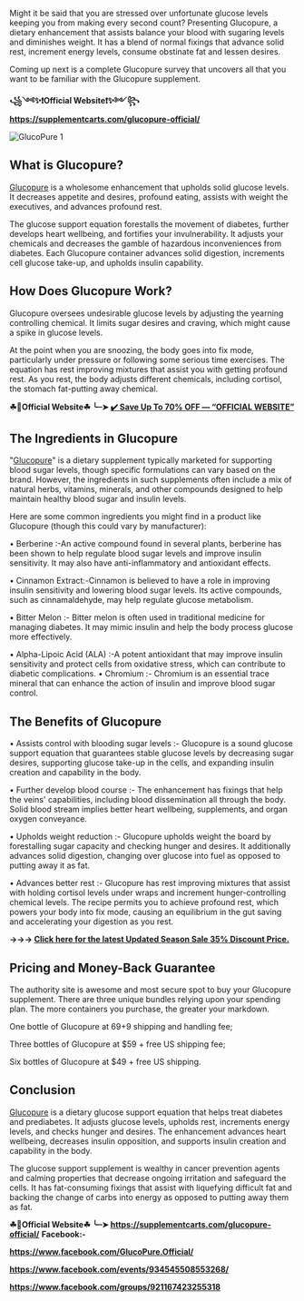 Might it be said that you are stressed over unfortunate glucose levels keeping you from making every second count? Presenting Glucopure, a dietary enhancement that assists balance your blood with sugaring levels and diminishes weight. It has a blend of normal fixings that advance solid rest, increment energy levels, consume obstinate fat and lessen desires.

Coming up next is a complete Glucopure survey that uncovers all that you want to be familiar with the Glucopure supplement.

**꧁༺✨❗Official Website❗✨༻꧂**
**https://supplementcarts.com/glucopure-official/**


![GlucoPure 1](https://github.com/user-attachments/assets/0672a8c4-9213-472a-9676-b44d0d246a32)


## What is Glucopure?

[Glucopure](https://healthquerys.com/glucopure-reviews/) is a wholesome enhancement that upholds solid glucose levels. It decreases appetite and desires, profound eating, assists with weight the executives, and advances profound rest.

The glucose support equation forestalls the movement of diabetes, further develops heart wellbeing, and fortifies your invulnerability. It adjusts your chemicals and decreases the gamble of hazardous inconveniences from diabetes. Each Glucopure container advances solid digestion, increments cell glucose take-up, and upholds insulin capability.

## How Does Glucopure Work?

Glucopure oversees undesirable glucose levels by adjusting the yearning controlling chemical. It limits sugar desires and craving, which might cause a spike in glucose levels.

At the point when you are snoozing, the body goes into fix mode, particularly under pressure or following some serious time exercises. The equation has rest improving mixtures that assist you with getting profound rest. As you rest, the body adjusts different chemicals, including cortisol, the stomach fat-putting away chemical.

**☘📣Official Website☘ ╰┈➤ [✔️ Save Up To 70% OFF — “OFFICIAL WEBSITE”](https://supplementcarts.com/glucopure-official/)**

## The Ingredients in Glucopure

"[Glucopure](https://healthquerys.com/glucopure-reviews/)" is a dietary supplement typically marketed for supporting blood sugar levels, though specific formulations can vary based on the brand. However, the ingredients in such supplements often include a mix of natural herbs, vitamins, minerals, and other compounds designed to help maintain healthy blood sugar and insulin levels.

Here are some common ingredients you might find in a product like Glucopure (though this could vary by manufacturer):

•	Berberine :-An active compound found in several plants, berberine has been shown to help regulate blood sugar levels and improve insulin sensitivity. It may also have anti-inflammatory and antioxidant effects.

•	Cinnamon Extract:-Cinnamon is believed to have a role in improving insulin sensitivity and lowering blood sugar levels. Its active compounds, such as cinnamaldehyde, may help regulate glucose metabolism.

•	Bitter Melon :- Bitter melon is often used in traditional medicine for managing diabetes. It may mimic insulin and help the body process glucose more effectively.

•	Alpha-Lipoic Acid (ALA) :-A potent antioxidant that may improve insulin sensitivity and protect cells from oxidative stress, which can contribute to diabetic complications.
•	Chromium :- Chromium is an essential trace mineral that can enhance the action of insulin and improve blood sugar control.


## The Benefits of Glucopure

•	Assists control with blooding sugar levels :-  Glucopure is a sound glucose support equation that guarantees stable glucose levels by decreasing sugar desires, supporting glucose take-up in the cells, and expanding insulin creation and capability in the body.

•	Further develop blood course :- The enhancement has fixings that help the veins' capabilities, including blood dissemination all through the body. Solid blood stream implies better heart wellbeing, supplements, and organ oxygen conveyance.

•	Upholds weight reduction :- Glucopure upholds weight the board by forestalling sugar capacity and checking hunger and desires. It additionally advances solid digestion, changing over glucose into fuel as opposed to putting away it as fat.

•	Advances better rest :- Glucopure has rest improving mixtures that assist with holding cortisol levels under wraps and increment hunger-controlling chemical levels. The recipe permits you to achieve profound rest, which powers your body into fix mode, causing an equilibrium in the gut saving and accelerating your digestion as you rest.

**→→→ [Click here for the latest Updated Season Sale 35% Discount Price.](https://supplementcarts.com/glucopure-official/)**

## Pricing and Money-Back Guarantee

The authority site is awesome and most secure spot to buy your Glucopure supplement. There are three unique bundles relying upon your spending plan. The more containers you purchase, the greater your markdown.

One bottle of Glucopure at $69 +$9 shipping and handling fee;

Three bottles of Glucopure at $59 + free US shipping fee;

Six bottles of Glucopure at $49 + free US shipping.

## Conclusion

[Glucopure](https://healthquerys.com/glucopure-reviews/) is a dietary glucose support equation that helps treat diabetes and prediabetes. It adjusts glucose levels, upholds rest, increments energy levels, and checks hunger and desires. The enhancement advances heart wellbeing, decreases insulin opposition, and supports insulin creation and capability in the body.

The glucose support supplement is wealthy in cancer prevention agents and calming properties that decrease ongoing irritation and safeguard the cells. It has fat-consuming fixings that assist with liquefying difficult fat and backing the change of carbs into energy as opposed to putting away them as fat.

**☘📣Official Website☘ ╰┈➤ https://supplementcarts.com/glucopure-official/**
**Facebook:-**

**https://www.facebook.com/GlucoPure.Official/**

**https://www.facebook.com/events/934545508553268/**

**https://www.facebook.com/groups/921167423255318**
